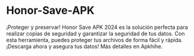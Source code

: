 # Honor-Save-APK
¡Proteger y preservar! Honor Save APK 2024 es la solución perfecta para realizar copias de seguridad y garantizar la seguridad de tus datos. Con esta herramienta, puedes proteger tus archivos de forma fácil y rápida. ¡Descarga ahora y asegura tus datos! Más detalles en Apkhihe.
